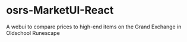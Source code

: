 # osrs-MarketUI-React
A webui to compare prices to high-end items on the Grand Exchange in Oldschool Runescape
